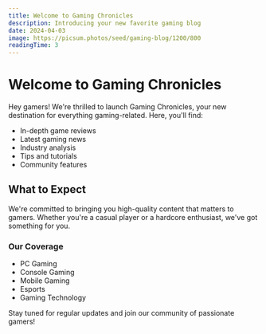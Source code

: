 ```yaml
---
title: Welcome to Gaming Chronicles
description: Introducing your new favorite gaming blog
date: 2024-04-03
image: https://picsum.photos/seed/gaming-blog/1200/800
readingTime: 3
---
```


# Welcome to Gaming Chronicles

Hey gamers! We're thrilled to launch Gaming Chronicles, your new destination for everything gaming-related. Here, you'll find:

- In-depth game reviews
- Latest gaming news
- Industry analysis
- Tips and tutorials
- Community features

## What to Expect

We're committed to bringing you high-quality content that matters to gamers. Whether you're a casual player or a hardcore enthusiast, we've got something for you.

### Our Coverage

- PC Gaming
- Console Gaming
- Mobile Gaming
- Esports
- Gaming Technology

Stay tuned for regular updates and join our community of passionate gamers!
